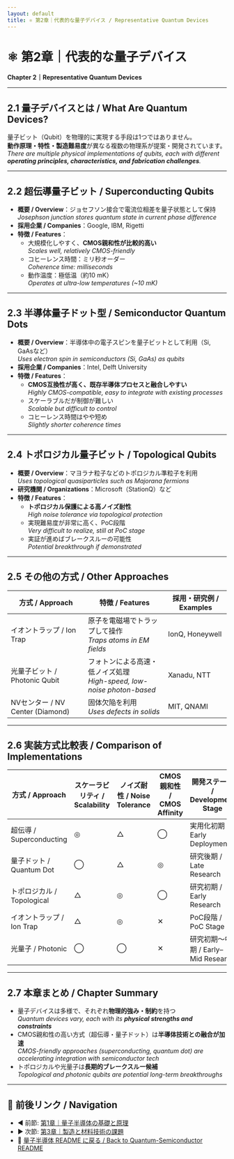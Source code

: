 ```yaml
---
layout: default
title: ⚛️ 第2章｜代表的な量子デバイス / Representative Quantum Devices
---
```


# ⚛️ **第2章｜代表的な量子デバイス**  
**Chapter 2｜Representative Quantum Devices**

---

## 2.1 **量子デバイスとは / What Are Quantum Devices?**

量子ビット（Qubit）を物理的に実現する手段は1つではありません。  
**動作原理・特性・製造難易度**が異なる複数の物理系が提案・開発されています。  
_There are multiple physical implementations of qubits, each with different **operating principles, characteristics, and fabrication challenges**._

---

## 2.2 **超伝導量子ビット / Superconducting Qubits**

- **概要 / Overview**：ジョセフソン接合で電流位相差を量子状態として保持  
  _Josephson junction stores quantum state in current phase difference_
- **採用企業 / Companies**：Google, IBM, Rigetti  
- **特徴 / Features**：
  - 大規模化しやすく、**CMOS親和性が比較的高い**  
    _Scales well, relatively CMOS-friendly_
  - コヒーレンス時間：ミリ秒オーダー  
    _Coherence time: milliseconds_
  - 動作温度：極低温（約10 mK）  
    _Operates at ultra-low temperatures (~10 mK)_

---

## 2.3 **半導体量子ドット型 / Semiconductor Quantum Dots**

- **概要 / Overview**：半導体中の電子スピンを量子ビットとして利用（Si, GaAsなど）  
  _Uses electron spin in semiconductors (Si, GaAs) as qubits_
- **採用企業 / Companies**：Intel, Delft University  
- **特徴 / Features**：
  - **CMOS互換性が高く、既存半導体プロセスと融合しやすい**  
    _Highly CMOS-compatible, easy to integrate with existing processes_
  - スケーラブルだが制御が難しい  
    _Scalable but difficult to control_
  - コヒーレンス時間はやや短め  
    _Slightly shorter coherence times_

---

## 2.4 **トポロジカル量子ビット / Topological Qubits**

- **概要 / Overview**：マヨラナ粒子などのトポロジカル準粒子を利用  
  _Uses topological quasiparticles such as Majorana fermions_
- **研究機関 / Organizations**：Microsoft（StationQ）など  
- **特徴 / Features**：
  - **トポロジカル保護による高ノイズ耐性**  
    _High noise tolerance via topological protection_
  - 実現難易度が非常に高く、PoC段階  
    _Very difficult to realize, still at PoC stage_
  - 実証が進めばブレークスルーの可能性  
    _Potential breakthrough if demonstrated_

---

## 2.5 **その他の方式 / Other Approaches**

| **方式 / Approach** | **特徴 / Features** | **採用・研究例 / Examples** |
|---------------------|----------------------|------------------------------|
| イオントラップ / Ion Trap | 原子を電磁場でトラップして操作<br>_Traps atoms in EM fields_ | IonQ, Honeywell |
| 光量子ビット / Photonic Qubit | フォトンによる高速・低ノイズ処理<br>_High-speed, low-noise photon-based_ | Xanadu, NTT |
| NVセンター / NV Center (Diamond) | 固体欠陥を利用<br>_Uses defects in solids_ | MIT, QNAMI |

---

## 2.6 **実装方式比較表 / Comparison of Implementations**

| **方式 / Approach** | **スケーラビリティ / Scalability** | **ノイズ耐性 / Noise Tolerance** | **CMOS親和性 / CMOS Affinity** | **開発ステージ / Development Stage** |
|---------------------|------------------------------------|----------------------------------|---------------------------------|----------------------------------------|
| 超伝導 / Superconducting | ◎ | △ | ◯ | 実用化初期 / Early Deployment |
| 量子ドット / Quantum Dot | ◯ | △ | ◎ | 研究後期 / Late Research |
| トポロジカル / Topological | △ | ◎ | ◯ | 研究初期 / Early Research |
| イオントラップ / Ion Trap | △ | ◎ | ✕ | PoC段階 / PoC Stage |
| 光量子 / Photonic | ◯ | ◯ | ✕ | 研究初期〜中期 / Early–Mid Research |

---

## 2.7 **本章まとめ / Chapter Summary**

- 量子デバイスは多様で、それぞれ**物理的強み・制約**を持つ  
  _Quantum devices vary, each with its **physical strengths and constraints**_
- CMOS親和性の高い方式（超伝導・量子ドット）は**半導体技術との融合が加速**  
  _CMOS-friendly approaches (superconducting, quantum dot) are accelerating integration with semiconductor tech_
- トポロジカルや光量子は**長期的ブレークスルー候補**  
  _Topological and photonic qubits are potential long-term breakthroughs_

---

## 🔗 **前後リンク / Navigation**
- ◀️ 前節: [第1章｜量子半導体の基礎と原理](01_quantum_basics.md)  
- ▶️ 次節: [第3章｜製造と材料技術の課題](03_fabrication.md)  
- 📘 [量子半導体 README に戻る / Back to Quantum-Semiconductor README](README.md)
